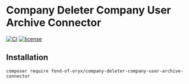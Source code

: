 # Company Deleter Company User Archive Connector
[![CI](https://github.com/fond-of-oryx/company-deleter-company-user-archive-connector/actions/workflows/main.yml/badge.svg)](https://github.com/fond-of-oryx/company-deleter-company-user-archive-connector/actions/workflows/main.yml)
[![license](https://img.shields.io/github/license/fond-of-oryx/company-deleter-company-user-archive-connector.svg)](https://packagist.org/packages/fond-of-oryx/company-deleter-company-user-archive-connector)

## Installation

```
composer require fond-of-oryx/company-deleter-company-user-archive-connector
```

